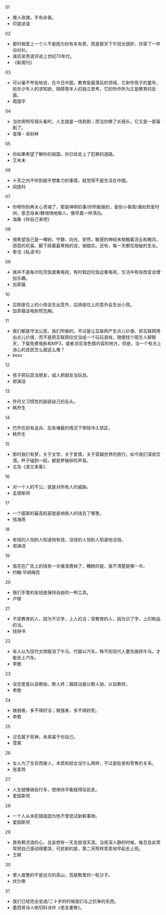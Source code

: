 01  
- 赠人玫瑰，手有余香。  
- 印度谚语

02  
- 那时候爱上一个人不是因为你有车有房，而是那天下午阳光很好，你穿了一件白衬衫。
- 演员吴秀波评说上世纪70年代。  
- 《新周刊》  

03
- 可以毫不夸张地说，在今日中国，教育是最落后的领域，它剥夺孩子的童年，扼杀少年人的求知欲，阻碍青年人的独立思考，它的所作所为正是教育的反面。   
- 周国平  

04  
- 当你用特写镜头看时，人生就是一场悲剧；而当你换了长镜头，它又是一部喜剧了。
- 查理・卓别林  

05  
- 你如果希望了解你的祖国，你已经走上了犯罪的道路。  
- 艾未未  

06  
- 十天之内不听到超乎想象力的事情，就觉得不是生活在中国。  
- 阎连科  

07  
- 你呀你别再关心灵魂了，那是神明的事/你所能做的，是些小事情/诸如热爱时间，思念母亲/静悄悄地做人，像早晨一样清白。  
- 海桑《你自己来吧》  

08  
- 很希望自己是一棵树，守静、向光、安然，敏感的神经末梢触着流云和微风，窃窃的欢喜。脚下踩着最卑贱的泥，很踏实。还有，每一天都在隐秘的生长。  
- 黎戈《私语书》  

09  
- 我并不是每次吃完饭就看电视，有时我边吃饭边看电视，生活中有些改变会增加乐趣。  
- 加菲猫  

10  
- 后排座位上的小孩会生出意外，后排座位上的意外会生出小孩。  
- 加菲猫谈电影院包厢。  

11
- 我们都是守法公民，我们所做的，不过是让互联网产生点儿价值、把互联网用出点儿价值，而不是把互联网仅仅当成一个玩玩游戏，随便找个陌生人聊聊天，下载免费电影和MP3，或者浏览准色情内容的地方。但是，当一个有点上进心的良民怎么就这么难？  
- keso  

12  
- 孩子把玩具当朋友，成人把朋友当玩具。  
- 郑渊洁  

13 
- 乔丹又习惯性的舔舔自己的舌头。
- 韩乔生  

14  
- 巴乔在前有追兵，后有堵截的情况下带球冲入禁区。  
- 韩乔生  

15  
- 那时我们有梦，关于文学，关于爱情，关于穿越世界的旅行。如今我们深夜饮酒，杯子碰到一起，都是梦破碎的声音。  
- 北岛《波兰来客》  

16  
- 对一个人的不公，就是对所有人的威胁。  
- 孟德斯鸠  

17  
- 一个国家的最高机密就是纳税人的钱去了哪里。  
- 钱海燕  

18  
- 有钱的人怕别人知道他有钱，没钱的人怕别人知道他没钱。
- 郑渊洁  

19  
- 我花在广告上的钱有一半被浪费掉了，糟糕的是，我不清楚是哪一半。  
- 约翰·华纳梅克  

20  
- 我们手里的金钱是保持自由的一种工具。  
- 卢梭  

21  
- 不受教育的人，因为不识字，上人的当；受教育的人，因为识了字，上印刷品的当。  
- 钱钟书  

22  
- 有人以为现代文明取消了牛马、代替以汽车。殊不知现代人要先做阵牛马，才能坐上汽车。  
- 李敖  

23
- 谈恋爱是以自欺始，欺人终；搞政治是以欺人始，以自欺终。
- 李敖

24  
- 做弱者，多不得好活；做强者，多不得好死。
- 李敖

25  
- 过去属于死神，未来属于你自己。
- 雪莱

26  
- 女人为了生存而嫁人，本质和妓女没什么两样，不过是批发和零售的关系。
- 张爱玲

27  
- 人生就像骑自行车，想保持平衡就得往前走。
- 爱因斯坦

28  
- 一个人从未犯错是因为他不曾尝试新鲜事物。
- 爱因斯坦

29  
- 我有颗流浪的心，总妄想有一天去放浪天涯。当夜深人静的时候，每念及此常常把自己感动得要哭，可悲剧的是，第二天照样乖乖地早起去上班。
- 王朔

30  
- 使人疲惫的不是远方的高山，而是鞋里的一粒沙子。
- 伏尔泰

31  
- 我们已经完全变成/二十岁的时候我们与之抗争的东西。
- 墨西哥诗人帕切科诗作《老友重聚》。
